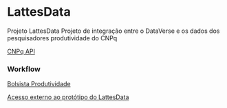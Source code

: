 # LattesData
Projeto LattesData
Projeto de integração entre o DataVerse e os dados dos pesquisadores produtividade do CNPq

<a href="_Documentação/CNPq/API.md">CNPq API</a>

<h3>Workflow</h3>
<a href="_Documentação/Workflow/workflow_PQ.md">Bolsista Produtividade</a>

<a href="http://200.130.0.214:8080/">Acesso externo ao protótipo do LattesData</a>

